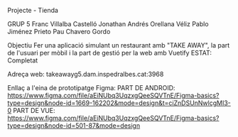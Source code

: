 Projecte - Tienda

GRUP 5
Franc Villalba Castelló
Jonathan Andrés Orellana Véliz
Pablo Jiménez Prieto
Pau Chavero Gordo

Objectiu
Fer una aplicació simulant un restaurant amb "TAKE AWAY", la part de l'usuari per mòbil i la part de gestió per la web amb Vuetify
ESTAT: Completat

Adreça web: takeawayg5.dam.inspedralbes.cat:3968

Enllaç a l'eina de prototipatge Figma:
PART DE ANDROID:
https://www.figma.com/file/aEiNUbq3UqzxgQeeSQVTnE/Figma-basics?type=design&node-id=1669-162202&mode=design&t=ciZnDSUnNwlcgMI3-0
PART DE VUE:
https://www.figma.com/file/aEiNUbq3UqzxgQeeSQVTnE/Figma-basics?type=design&node-id=501-87&mode=design
